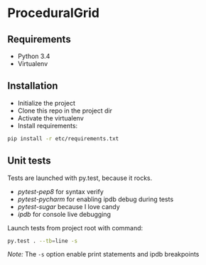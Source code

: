 # ProceduralGrid

## Requirements
* Python 3.4
* Virtualenv

## Installation
* Initialize the project
* Clone this repo in the project dir
* Activate the virtualenv
* Install requirements:
```bash
pip install -r etc/requirements.txt
```

## Unit tests
Tests are launched with py.test, because it rocks.

* *pytest-pep8* for syntax verify
* *pytest-pycharm* for enabling ipdb debug during tests
* *pytest-sugar* because I love candy
* *ipdb* for console live debugging

Launch tests from project root with command:
```bash
py.test . --tb=line -s
```

*Note:* The ```-s``` option enable print statements and ipdb breakpoints


